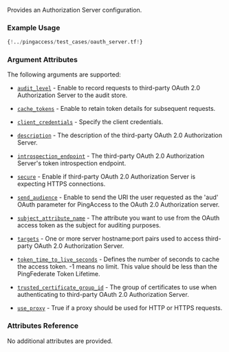 Provides an Authorization Server configuration.

### Example Usage
```terraform
{!../pingaccess/test_cases/oauth_server.tf!}
```
### Argument Attributes
The following arguments are supported:

- [`audit_level`](#audit_level) - Enable to record requests to third-party OAuth 2.0 Authorization Server to the audit store.

- [`cache_tokens`](#cache_tokens) - Enable to retain token details for subsequent requests.

- [`client_credentials`](#client_credentials) - Specify the client credentials.

- [`description`](#description) - The description of the third-party OAuth 2.0 Authorization Server.

- [`introspection_endpoint`](#introspection_endpoint) - The third-party OAuth 2.0 Authorization Server's token introspection endpoint.

- [`secure`](#secure) - Enable if third-party OAuth 2.0 Authorization Server is expecting HTTPS connections.

- [`send_audience`](#send_audience) - Enable to send the URI the user requested as the 'aud' OAuth parameter for PingAccess to the OAuth 2.0 Authorization server.

- [`subject_attribute_name`](#subject_attribute_name) - The attribute you want to use from the OAuth access token as the subject for auditing purposes.

- [`targets`](#targets) - One or more server hostname:port pairs used to access third-party OAuth 2.0 Authorization Server.

- [`token_time_to_live_seconds`](#token_time_to_live_seconds) - Defines the number of seconds to cache the access token. -1 means no limit. This value should be less than the PingFederate Token Lifetime.

- [`trusted_certificate_group_id`](#trusted_certificate_group_id) - The group of certificates to use when authenticating to third-party OAuth 2.0 Authorization Server.

- [`use_proxy`](#use_proxy) - True if a proxy should be used for HTTP or HTTPS requests.


### Attributes Reference

No additional attributes are provided.
